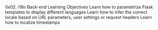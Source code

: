 0x02. i18n
Back-end
Learning Objectives
Learn how to parametrize Flask templates to display different languages
Learn how to infer the correct locale based on URL parameters, user settings or request headers
Learn how to localize timestamps